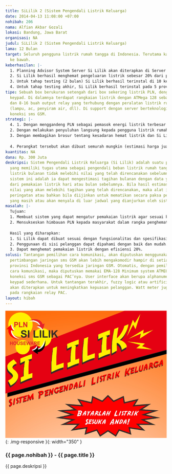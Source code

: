 ```yaml
---
title: SiLilik 2 (Sistem Pengendali Listrik Keluarga)
date: 2014-04-13 11:08:00 +07:00
nohibah: 206
nama: Alfian Akbar Gozali
lokasi: Bandung, Jawa Barat
organisasi: NA
judul: SiLilik 2 (Sistem Pengendali Listrik Keluarga)
lama: 12 Bulan
target: Seluruh pengguna listrik rumah tangga di Indonesia. Terutama kategori menengah
  ke bawah.
keberhasilan: |-
  1. Planning Advisor System Server Si Lilik akan diterapkan di Server PLN atau alternatif lain server (VPS) sendiri.
  2. Si Lilik berhasil menghemat pengeluaran listrik sebesar 20% dari penggunaan biasanya
  3. Untuk tahap testing (2 bulan) Si Lilik berhasil terinstal di 10 kecamatan, satu kecamatan terdiri dari 10 rumah
  4. Untuk tahap testing akhir, Si Lilik berhasil terinstal pada 5 provinsi di Pulau Jawa dan 3 provinsi pulau Sumatra dan Bali
tipe: Sebuah box berukuran setengah dari box sekering listrik PLN, dengan LCD dan
  keypad. Di dalamnya terdapat rangkaian listrik dengan ATMega 128 sebagai PAC-nya
  dan 8-16 buah output relay yang terhubung dengan peralatan listrik rumah tangga
  (lampu, ac, penyiram air, dll). Di support dengan server berteknologi AI dengan
  koneksi sms GSM.
strategi: |-
  4. 1. Dengan menggandeng PLN sebagai pemasok energi listrik terbesar dan milik pemerintah di Indonesia
  2. Dengan melakukan penyuluhan langsung kepada pengguna listrik rumah tangga
  3. Dengan membagikan brosur tentang kesadaran hemat listrik dan Si Lilik.

  4. Perangkat tersebut akan dibuat semurah mungkin (estimasi harga jual perangkat sekitar 200 ribu). Yang nantinya akan dibebankan pada subsidi dari pemerintah dan cicilan abonemen selama 2 tahun (agar cicilan sekecil mungkin). Jika memungkinkan, Si Lilik akan digratiskan dengan support pemerintah dan PLN.
kuantitas: NA
dana: Rp. 300 Juta
deskripsi: Sistem Pengendali Listrik Keluarga (Si Lilik) adalah suatu perangkat pintar
  yang memiliki tugas utama sebagai pengendali beban listrik rumah tangga agar tagihan
  listrik bulanan tidak melebihi nilai yang telah direncanakan sebelumnya. Kepandaian
  sistem ini adalah ia dapat mengestimasi tagihan bulanan dengan data yang diambil
  dari pemakaian listrik hari atau bulan sebelumnya. Bila hasil estimasi menunjukkan
  nilai yang akan melebihi tagihan yang telah direncanakan, maka alat ini akan memberikan
  peringatan atau bahkan bila diijinkan untuk mematikan secara paksa peralatan listrik
  yang masih atau akan menyala di luar jadwal yang dianjurkan oleh sistem.
masalah: |-
  Tujuan:
  1. Membuat sistem yang dapat mengatur pemakaian listrik agar sesuai keinginan pelanggan PLN.
  2. Mensukseskan himbauan PLN kepada masyarakat dalam rangka penghematan listrik.

  Hasil yang diharapkan:
  1. Si Lilik dapat dibuat sesuai dengan fungsionalitas dan spesifikasi yang telah ditentukan sebelumnya.
  2. Penggunaan di sisi pelanggan dapat dipahami dengan baik dan mudah.
  3. Dapat menghemat pemakaian listrik dengan efisiensi 20%.
solusi: Tantangan pemilihan cara komunikasi, akan diputuskan menggunakan sms dengan
  pertimbangan jaringan sms GSM akan lebih mengakomodir hampir di setiap tempat di
  provinsi Indonesia yang tersedia jaringan GSM. Otomatis, dengan pemilihan sms sebagai
  cara komunikasi, maka diputuskan memakai EMA-128 Minimum system ATMEGA128 dengan
  koneksi sms GSM sebagai PAC’nya. User interface akan berupa alphanumeric LCD dan
  keypad sederhana. Untuk tantangan terakhir, fuzzy logic atau artificial neural network
  akan diterapkan untuk meningkatkan kepuasan pelanggan. Watt meter juga akan diterapkan
  pada rangkaian relay PAC.
layout: hibah
---
```


![206](/static/img/hibahcms/206.png){: .img-responsive }{: width="350" }

### {{ page.nohibah }} - {{ page.title }}

{{ page.deskripsi }}
